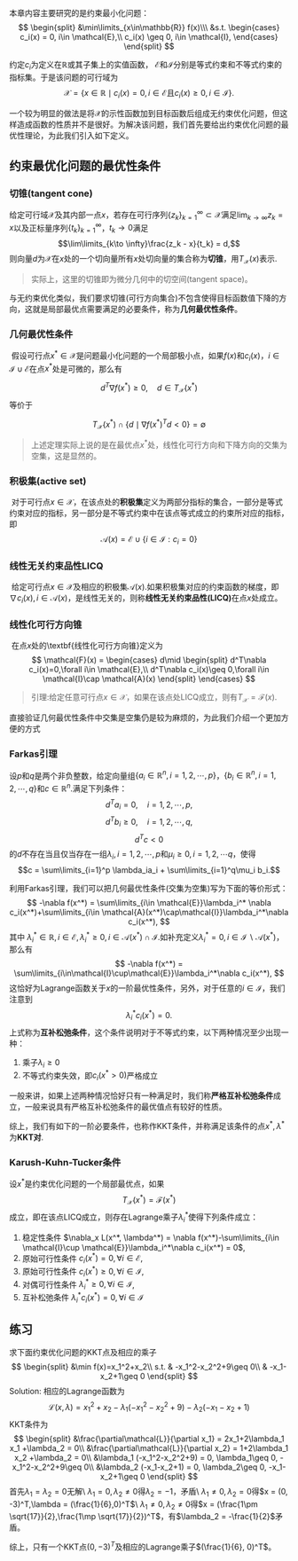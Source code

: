 本章内容主要研究的是约束最小化问题：
$$
	\begin{split}
		&\min\limits_{x\in\mathbb{R}} f(x)\\\
		&s.t. \begin{cases}
			c_i(x) = 0, i\in \mathcal{E},\\
			c_i(x) \geq 0, i\in \mathcal{I},
		\end{cases}
	\end{split}
$$


约定$c_i$为定义在$\mathbb{R}$或其子集上的实值函数， $\mathcal{E}$和$\mathcal{I}$分别是等式约束和不等式约束的指标集。于是该问题的可行域为
$$
	\mathcal{X} = \{x\in \mathbb{R}\mid c_i(x)=0, i\in \mathcal{E}\text{且}c_i(x)\geq 0, i\in \mathcal{I}\}.
$$

一个较为明显的做法是将$\mathcal{X}$的示性函数加到目标函数后组成无约束优化问题，但这样造成函数的性质并不是很好。为解决该问题，我们首先要给出约束优化问题的最优性理论，为此我们引入如下定义。

## 约束最优化问题的最优性条件
### 切锥(tangent cone)

给定可行域$\mathcal{X}$及其内部一点$x$，若存在可行序列$\{z_k\}_{k=1}^\infty\subset \mathcal{X}$满足$\lim_{k\to \infty}z_k = x$以及正标量序列$\{t_k\}_{k=1}^\infty$，$t_k\to 0$满足
$$\lim\limits_{k\to \infty}\frac{z_k - x}{t_k} = d,$$
则向量$d$为$\mathcal{X}$在$x$处的一个切向量所有$x$处切向量的集合称为**切锥**，用$T_\mathcal{X}(x)$表示.

> 实际上，这里的切锥即为微分几何中的切空间(tangent space)。

与无约束优化类似，我们要求切锥(可行方向集合)不包含使得目标函数值下降的方向，这就是局部最优点需要满足的必要条件，称为$\textbf{几何最优性条件}$。
### 几何最优性条件
​	假设可行点$x^*\in\mathcal{X}$是问题最小化问题的一个局部极小点，如果$f(x)$和$c_i(x)$，$i\in \mathcal{I}\cup \mathcal{E}$在点$x^*$处是可微的，那么有

$$d^T\nabla f(x^*)\geq 0,\quad d\in T_\mathcal{X}(x^*)$$
等价于

$$T_\mathcal{X}(x^*)\cap \{d\mid \nabla f(x^*)^Td<0\}=\emptyset$$

>上述定理实际上说的是在最优点$x^*$处，线性化可行方向和下降方向的交集为空集，这是显然的。

### 积极集(active set)
​	对于可行点$x\in \mathcal{X}$，在该点处的$\textbf{积极集}$定义为两部分指标的集合，一部分是等式约束对应的指标，另一部分是不等式约束中在该点等式成立的约束所对应的指标，即
$$\mathcal{A}(x) = \mathcal{E}\cup \{i\in\mathcal{I}:c_i = 0\}$$



### 线性无关约束品性LICQ
​	给定可行点$x\in\mathcal{X}$及相应的积极集$\mathcal{A}(x)$.如果积极集对应的约束函数的梯度，即$\nabla c_i(x), i\in\mathcal{A}(x)$，是线性无关的，则称$\textbf{线性无关约束品性(LICQ)}$在点$x$处成立。

### 线性化可行方向锥
​	在点$x$处的\textbf{线性化可行方向锥}定义为
$$
		\mathcal{F}(x) = \begin{cases}
			d\mid \begin{split}
				d^T\nabla c_i(x)=0,\forall i\in \mathcal{E},\\
				d^T\nabla c_i(x)\geq 0,\forall i\in \mathcal{I}\cap \mathcal{A}(x)
			\end{split}
		\end{cases}
$$

> 引理:给定任意可行点$x\in\mathcal{X}$，如果在该点处LICQ成立，则有$T_\mathcal{X} = \mathcal{F}(x).$


直接验证几何最优性条件中交集是空集仍是较为麻烦的，为此我们介绍一个更加方便的方式

### Farkas引理

设$p$和$q$是两个非负整数，给定向量组$\{a_i\in\mathbb{R}^n, i = 1,2,\cdots, p\}$，$\{b_i\in\mathbb{R}^n, i = 1,2,\cdots, q\}$和$c\in\mathbb{R}^n$.满足下列条件：
$$d^Ta_i = 0,\quad i = 1, 2, \cdots, p,$$
$$d^Tb_i \geq 0,\quad i = 1, 2, \cdots, q,$$
$$d^Tc<0$$
的$d$不存在当且仅当存在一组$\lambda_i, i = 1,2,\cdots, p$和$\mu_i\geq 0,i = 1,2, \cdots q$，使得
$$c = \sum\limits_{i=1}^p \lambda_ia_i + \sum\limits_{i=1}^q\mu_i b_i.$$


利用Farkas引理，我们可以把几何最优性条件(交集为空集)写为下面的等价形式：
$$
	-\nabla f(x^*) = \sum\limits_{i\in \mathcal{E}}\lambda_i^* \nabla c_i(x^*)+\sum\limits_{i\in \mathcal{A}(x^*)\cap\mathcal{I}}\lambda_i^*\nabla c_i(x^*),
$$
其中 $\lambda_i^*\in\mathbb{R}, i\in \mathcal{E},\lambda_i^*\geq 0, i\in \mathcal{A}(x^*)\cap\mathcal{I}$.如补充定义$\lambda_i^*=0,i\in \mathcal{I}\backslash\mathcal{A}(x^*)$，那么有
$$
	-\nabla f(x^*) = \sum\limits_{i\in\mathcal{I}\cup\mathcal{E}}\lambda_i^*\nabla c_i(x^*),
$$
这恰好为Lagrange函数关于$x$的一阶最优性条件，另外，对于任意的$i\in \mathcal{I}$，我们注意到
$$
	\lambda_i^*c_i(x^*) = 0.
$$
上式称为**互补松弛条件**，这个条件说明对于不等式约束，以下两种情况至少出现一种：

1. 乘子$\lambda_i\geq 0$
2. 不等式约束失效，即$c_i(x^*>0)$严格成立

一般来讲，如果上述两种情况恰好只有一种满足时，我们称**严格互补松弛条件**成立，一般来说具有严格互补松弛条件的最优值点有较好的性质。

综上，我们有如下的一阶必要条件，也称作KKT条件，并称满足该条件的点$x^*, \lambda^*$为**KKT对**.
### Karush-Kuhn-Tucker条件
设$x^*$是约束优化问题的一个局部最优点，如果
$$T_{\mathcal{X}}(x^*) = \mathcal{F}(x^*)$$
成立，即在该点LICQ成立，则存在Lagrange乘子$\lambda_i^*$使得下列条件成立：

1. 稳定性条件 $\nabla_x L(x^*, \lambda^*) = \nabla f(x^*)-\sum\limits_{i\in \mathcal{I}\cup \mathcal{E}}\lambda_i^*\nabla c_i(x^*) = 0$,
2. 原始可行性条件 $c_i(x^*) = 0,\forall i\in\mathcal{E},$
3. 原始可行性条件 $c_i(x^*) \geq 0,\forall i\in\mathcal{I},$
4. 对偶可行性条件 $\lambda_i^*\geq 0,\forall i\in \mathcal{I}$,
5. 互补松弛条件 $\lambda_i^*c_i(x^*) = 0,\forall i\in \mathcal{I}$


## 练习
求下面约束优化问题的KKT点及相应的乘子
$$
		\begin{split}
			&\min f(x)=x_1^2+x_2\\
			s.t. & -x_1^2-x_2^2+9\geq 0\\
			& -x_1-x_2+1\geq 0
		\end{split}
$$
Solution: 
相应的Lagrange函数为
$$
		\mathcal{L}(x,\lambda) = x_1^2+x_2 - \lambda_1 (-x_1^2-x_2^2+9) - \lambda_2 (-x_1-x_2+1)
$$
KKT条件为
$$
		\begin{split}
			&\frac{\partial\mathcal{L}}{\partial x_1} = 2x_1+2\lambda_1 x_1 +\lambda_2 = 0\\
			&\frac{\partial\mathcal{L}}{\partial x_2} = 1+2\lambda_1 x_2 +\lambda_2 = 0\\
			&\lambda_1 (-x_1^2-x_2^2+9) = 0, \lambda_1\geq 0, -x_1^2-x_2^2+9\geq 0\\
			&\lambda_2 (-x_1-x_2+1)  = 0, \lambda_2\geq 0, -x_1-x_2+1\geq 0
		\end{split}
$$
首先$\lambda_1 = \lambda_2 = 0$无解\\
$\lambda_1 = 0,\lambda_2 \neq 0$得$\lambda_2 = -1$，矛盾\\
$\lambda_1\neq 0, \lambda_2 = 0$得$x = (0, -3)^T,\lambda = (\frac{1}{6},0)^T$\\
$\lambda_1\neq 0, \lambda_2 \neq 0$得$x = (\frac{1\pm \sqrt{17}}{2},\frac{1\mp \sqrt{17}}{2})^T$，有$\lambda_2 = -\frac{1}{2}$矛盾。

综上，只有一个KKT点$(0, -3)^T$及相应的Lagrange乘子$(\frac{1}{6}, 0)^T$。
